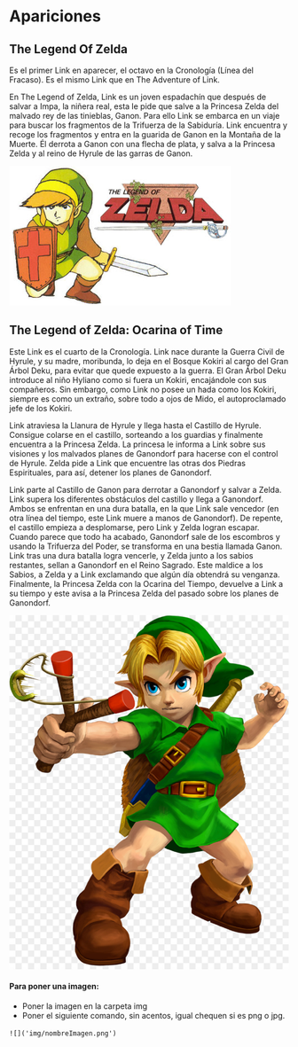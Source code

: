 # Apariciones
 
## The Legend Of Zelda

Es el primer Link en aparecer, el octavo en la Cronología (Línea del Fracaso). Es el mismo Link que en The Adventure of Link.

En The Legend of Zelda, Link es un joven espadachín que después de salvar a Impa, la niñera real, esta le pide que salve a la Princesa Zelda del malvado rey de las tinieblas, Ganon. Para ello Link se embarca en un viaje para buscar los fragmentos de la Trifuerza de la Sabiduría. Link encuentra y recoge los fragmentos y entra en la guarida de Ganon en la Montaña de la Muerte. Él derrota a Ganon con una flecha de plata, y salva a la Princesa Zelda y al reino de Hyrule de las garras de Ganon.


![](img/Link_TLOZ.jpg)


## The Legend of Zelda: Ocarina of Time

Este Link es el cuarto de la Cronología. Link nace durante la Guerra Civil de Hyrule, y su madre, moribunda, lo deja en el Bosque Kokiri al cargo del Gran Árbol Deku, para evitar que quede expuesto a la guerra. El Gran Árbol Deku introduce al niño Hyliano como si fuera un Kokiri, encajándole con sus compañeros. Sin embargo, como Link no posee un hada como los Kokiri, siempre es como un extraño, sobre todo a ojos de Mido, el autoproclamado jefe de los Kokiri.

Link atraviesa la Llanura de Hyrule y llega hasta el Castillo de Hyrule. Consigue colarse en el castillo, sorteando a los guardias y finalmente encuentra a la Princesa Zelda. La princesa le informa a Link sobre sus visiones y los malvados planes de Ganondorf para hacerse con el control de Hyrule. Zelda pide a Link que encuentre las otras dos Piedras Espirituales, para así, detener los planes de Ganondorf.

Link parte al Castillo de Ganon para derrotar a Ganondorf y salvar a Zelda. Link supera los diferentes obstáculos del castillo y llega a Ganondorf. Ambos se enfrentan en una dura batalla, en la que Link sale vencedor (en otra línea del tiempo, este Link muere a manos de Ganondorf). De repente, el castillo empieza a desplomarse, pero Link y Zelda logran escapar. Cuando parece que todo ha acabado, Ganondorf sale de los escombros y usando la Trifuerza del Poder, se transforma en una bestia llamada Ganon. Link tras una dura batalla logra vencerle, y Zelda junto a los sabios restantes, sellan a Ganondorf en el Reino Sagrado. Este maldice a los Sabios, a Zelda y a Link exclamando que algún día obtendrá su venganza. Finalmente, la Princesa Zelda con la Ocarina del Tiempo, devuelve a Link a su tiempo y este avisa a la Princesa Zelda del pasado sobre los planes de Ganondorf.


![](img/Link_OofT.jpg)


#### Para poner una imagen: 

- Poner la imagen en la carpeta img
- Poner el siguiente comando, sin acentos, igual chequen si es png o jpg.

`![]('img/nombreImagen.png')`
